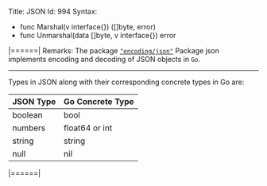 Title: JSON
Id: 994
Syntax:
- func Marshal(v interface{}) ([]byte, error)
- func Unmarshal(data []byte, v interface{}) error

|======|
Remarks:
The package [`"encoding/json"`][1] Package json implements encoding and decoding of JSON objects in `Go`.


----------


Types in JSON along with their corresponding concrete types in Go are:

| JSON Type | Go Concrete Type |
| ------ | ------ |
| boolean   | bool   |
| numbers   | float64 or int   |
| string   | string   |
| null   | nil   |



  [1]: https://golang.org/pkg/encoding/json/
|======|
